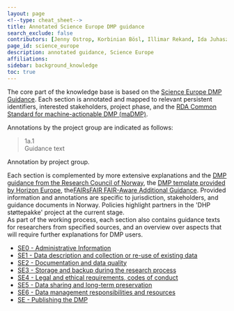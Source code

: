 ```yaml
---
layout: page
<!--type: cheat_sheet-->
title: Annotated Science Europe DMP guidance
search_exclude: false
contributors: [Jenny Ostrop, Korbinian Bösl, Illimar Rekand, Ida Juhasz, Live Kvale, Leif Longva, Svein Høier, Lisbeth Jahren, Ingrid Heggland]
page_id: science_europe
description: annotated guidance, Science Europe
affiliations: 
sidebar: background_knowledge
toc: true
---
```


The core part of the knowledge base is based on the [Science Europe DMP Guidance](https://doi.org/10.5281/zenodo.4915862 "Science Europe. (2021). Practical Guide to the International Alignment of Research Data Management - Extended Edition. https://doi.org/10.5281/zenodo.4915862"). Each section is annotated and mapped to relevant persistent identifiers, interested stakeholders, project phase, and the [RDA Common Standard for machine-actionable DMP (maDMP)](http://doi.org/10.15497/rda00039).

Annotations by the project group are indicated as follows:
> 1a.1\
> Guidance text

Annotation by project group.

Each section is complemented by more extensive explanations and the [DMP guidance from the Research Council of Norway](https://www.forskningsradet.no/en/research-policy-strategy/open-science/research-data/), the [DMP template provided by Horizon Europe](https://ec.europa.eu/info/funding-tenders/opportunities/docs/2021-2027/horizon/temp-form/report/data-management-plan_he_en.docx "2024-10-31"), the[FAIRsFAIR FAIR-Aware Additional Guidance](https://doi.org/10.5281/zenodo.6088215). Provided information and annotations are specific to jurisdiction, stakeholders, and guidance documents in Norway. Policies highlight partners in the 'DHP støttepakke' project at the current stage.\
As part of the working process, each section also contains guidance texts for researchers from specified sources, and an overview over aspects that will require further explanations for DMP users.

- [SE0 - Administrative Information](/pages/0_admin_information)
- [SE1 - Data description and collection or re-use of existing data](/pages/1_data_description)
- [SE2 - Documentation and data quality](/pages/2_documentation_quality)
- [SE3 - Storage and backup during the research process](/pages/3_storage_backup)
- [SE4 - Legal and ethical requirements, codes of conduct](/pages/4_legal_ethics)
- [SE5 - Data sharing and long-term preservation](/pages/5_sharing_preservation)
- [SE6 - Data management responsibilities and resources](/pages/6_responsibilities_resources) 
- [SE - Publishing the DMP](/pages/publish_dmp)
